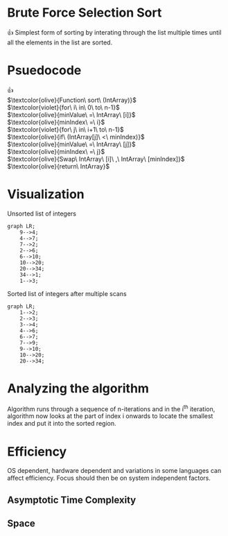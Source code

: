 # Brute Force Selection Sort
:+1: Simplest form of sorting by interating through the list multiple times until all the elements in the list are sorted.

# Psuedocode

:+1: <br />
 $\textcolor{olive}{Function\ sort\ (IntArray)}$ <br />
 $\textcolor{violet}{for\ i\ in\ 0\ to\ n-1}$ <br />
 $\textcolor{olive}{minValue\ =\ IntArray\ [i]}$ <br />
 $\textcolor{olive}{minIndex\ =\ i}$ <br />
 $\textcolor{violet}{for\ j\ in\ i+1\ to\ n-1}$ <br />
 $\textcolor{olive}{if\ (IntArray[j]\ <\ minIndex)}$ <br />
 $\textcolor{olive}{minValue\ =\ IntArray\ [j]}$ <br />
 $\textcolor{olive}{minIndex\ =\ j}$ <br />
 $\textcolor{olive}{Swap\ IntArray\ [i]\ ,\ IntArray\ [minIndex]}$ <br />
 $\textcolor{olive}{return\ IntArray}$ <br />
 
 # Visualization
 
 
Unsorted list of integers

```mermaid
graph LR;
    9-->4;
    4-->7;
    7-->2;
    2-->6;
    6-->10;
    10-->20;
    20-->34;
    34-->1;
    1-->3;
```

Sorted list of integers after multiple scans

```mermaid
graph LR;
    1-->2;
    2-->3;
    3-->4;
    4-->6;
    6-->7;
    7-->9;
    9-->10;
    10-->20;
    20-->34;
```


# Analyzing the algorithm
Algorithm runs through a sequence of n-iterations and in the i<sup>th</sup> iteration, algorithm now looks at the part of index i onwards to locate the smallest index and put it into the sorted region.
# Efficiency
OS dependent, hardware dependent and variations in some languages can affect efficiency. Focus should  then be on system independent factors.
## Asymptotic Time Complexity


## Space

